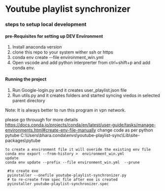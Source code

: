 # Youtube playlist synchronizer

### steps to setup local development

#### pre-Requisites for setting up DEV Environment
1. Install anaconda version 
2. clone this repo to your system wither ssh or https
3. conda env create --file environment_win.yml 
4. Open vscode and add python interprerter from ctrl+shift+p and add conda env.
    
#### Running the project 
1. Run Google-login.py and it creates user_playlist.json file
2. Run utils.py and it creates folders and started syncing viedos in selected parent directory 

Note: It is always better to run this program in vpn network.


please go throuugh for more details 
https://docs.conda.io/projects/conda/en/latest/user-guide/tasks/manage-environments.html#create-env-file-manually
change code as per python pytube C:\Users\bhara\.conda\envs\youtube-playlist-sync\Lib\site-packages\pytube

```
to create a environment file it will overide the existing env file
conda env export --from-history >  environment_win.yml
update
conda env update --prefix --file environment_win.yml  --prune
```


```
 #to create exe
 pyinstaller --onefile youtube-playlist-synchronizer.py
 # to re-create from spec file after exe is created
 pyinstaller youtube-playlist-synchronizer.spec
```